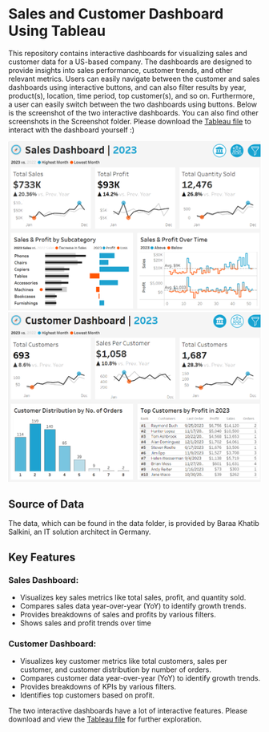# Sales and Customer Dashboard Using Tableau

This repository contains interactive dashboards for visualizing sales and customer data for a US-based company. The dashboards are designed to provide insights into sales performance, customer trends, and other relevant metrics. Users can easily navigate between the customer and sales dashboards using interactive buttons, and can also filter results by year, product(s), location, time period, top customer(s), and so on. Furthermore, a user can easily switch between the two dashboards using buttons. Below is the screenshot of the two interactive dashboards. You can also find other screenshots in the Screenshot folder. Please download the [Tableau file](https://github.com/srheegit/Sales-and-Customer-Dashboard-Using-Tableau/blob/main/Sales%20and%20Customer%20Dashboard.twb) to interact with the dashboard yourself :)

![Sales Dashboard](https://github.com/srheegit/Sales-and-Customer-Dashboard-Using-Tableau/blob/main/Screenshots/Sales%20Dashboard.png)
![Customer Dashboard](https://github.com/srheegit/Sales-and-Customer-Dashboard-Using-Tableau/blob/main/Screenshots/Customer%20Dashboard.png)


## Source of Data

The data, which can be found in the data folder, is provided by Baraa Khatib Salkini, an IT solution architect in Germany.

## Key Features

### Sales Dashboard:
- Visualizes key sales metrics like total sales, profit, and quantity sold.
- Compares sales data year-over-year (YoY) to identify growth trends.
- Provides breakdowns of sales and profits by various filters.
- Shows sales and profit trends over time

### Customer Dashboard:
- Visualizes key customer metrics like total customers, sales per customer, and customer distribution by number of orders.
- Compares customer data year-over-year (YoY) to identify growth trends.
- Provides breakdowns of KPIs by various filters.
- Identifies top customers based on profit.

The two interactive dashboards have a lot of interactive features. Please download and view the [Tableau file](https://github.com/srheegit/Sales-and-Customer-Dashboard-Using-Tableau/blob/main/Sales%20and%20Customer%20Dashboard.twb) for further exploration.

